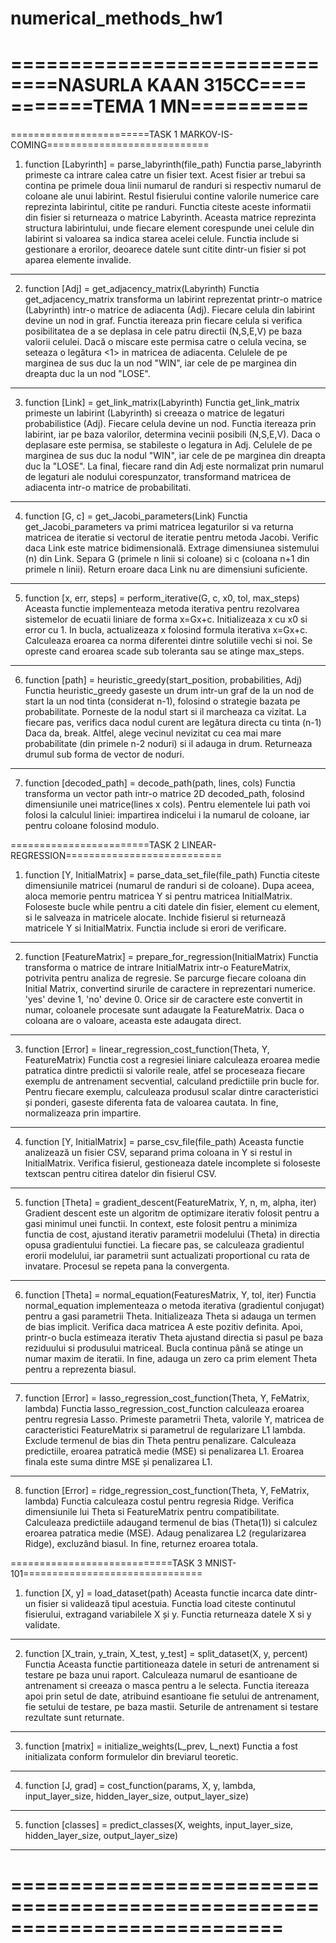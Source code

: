 # numerical_methods_hw1
==========================
====NASURLA KAAN 315CC====
=======TEMA 1 MN==========
==========================
========================TASK 1 MARKOV-IS-COMING============================

1. function [Labyrinth] = parse_labyrinth(file_path)
Functia parse_labyrinth primeste ca intrare calea catre un fisier text.
Acest fisier ar trebui sa contina pe primele doua linii numarul de randuri
si respectiv numarul de coloane ale unui labirint. Restul fisierului contine
valorile numerice care reprezinta labirintul, citite pe randuri. Functia
citeste aceste informatii din fisier si returneaza o matrice Labyrinth.
Aceasta matrice reprezinta structura labirintului, unde fiecare element
corespunde unei celule din labirint si valoarea sa indica starea acelei
celule. Functia include si gestionare a erorilor, deoarece datele sunt
citite dintr-un fisier si pot aparea elemente invalide.
___________________________________________________________________________
2. function [Adj] = get_adjacency_matrix(Labyrinth)
Functia get_adjacency_matrix transforma un labirint reprezentat printr-o
matrice (Labyrinth) intr-o matrice de adiacenta (Adj). Fiecare celula din
labirint devine un nod in graf. Functia itereaza prin fiecare celula si
verifica posibilitatea de a se deplasa in cele patru directii (N,S,E,V)
pe baza valorii celulei. Dacă o miscare este permisa catre o celula vecina,
se seteaza o legătura <1> in matricea de adiacenta. Celulele de pe marginea
de sus duc la un nod "WIN", iar cele de pe marginea din dreapta duc la
un nod "LOSE".
___________________________________________________________________________
3. function [Link] = get_link_matrix(Labyrinth)
Functia get_link_matrix primeste un labirint (Labyrinth) si creeaza o matrice
de legaturi probabilistice (Adj). Fiecare celula devine un nod. Functia
itereaza prin labirint, iar pe baza valorilor, determina vecinii posibili
(N,S,E,V). Daca o deplasare este permisa, se stabileste o legatura in Adj.
Celulele de pe marginea de sus duc la nodul "WIN", iar cele de pe marginea
din dreapta duc la "LOSE". La final, fiecare rand din Adj este normalizat
prin numarul de legaturi ale nodului corespunzator, transformand matricea
de adiacenta intr-o matrice de probabilitati.
___________________________________________________________________________
4. function [G, c] = get_Jacobi_parameters(Link)
Functia get_Jacobi_parameters va primi matricea legaturilor si va returna
matricea de iteratie si vectorul de iteratie pentru metoda Jacobi. Verific
daca Link este matrice bidimensională. Extrage dimensiunea sistemului (n)
din Link. Separa G (primele n linii si coloane) si c (coloana n+1 din
primele n linii). Return eroare daca Link nu are dimensiuni suficiente.
___________________________________________________________________________
5. function [x, err, steps] = perform_iterative(G, c, x0, tol, max_steps)
Aceasta functie implementeaza metoda iterativa pentru rezolvarea sistemelor
de ecuatii liniare de forma x=Gx+c. Initializeaza x cu x0 si error cu 1. In
bucla, actualizeaza x folosind formula iterativa x=Gx+c. Calculeaza eroarea
ca norma diferentei dintre solutiile vechi si noi. Se opreste cand eroarea
scade sub toleranta sau se atinge max_steps.
___________________________________________________________________________
6. function [path] = heuristic_greedy(start_position, probabilities, Adj)
Functia heuristic_greedy gaseste un drum intr-un graf de la un nod de start
la un nod tinta (considerat n-1), folosind o strategie bazata pe
probabilitate. Porneste de la nodul start si il marcheaza ca vizitat. La
fiecare pas, verifics daca nodul curent are legătura directa cu tinta (n-1)
Daca da, break. Altfel, alege vecinul nevizitat cu cea mai mare probabilitate
(din primele n-2 noduri) si il adauga in drum. Returneaza drumul sub forma
de vector de noduri.
___________________________________________________________________________
7. function [decoded_path] = decode_path(path, lines, cols)
Functia transforma un vector path intr-o matrice 2D decoded_path, folosind
dimensiunile unei matrice(lines x cols). Pentru elementele lui path voi
folosi la calculul liniei: impartirea indicelui i la numarul de coloane, iar
pentru coloane folosind modulo.

========================TASK 2 LINEAR-REGRESSION===========================

1. function [Y, InitialMatrix] = parse_data_set_file(file_path)
Functia citeste dimensiunile matricei (numarul de randuri si de coloane).
Dupa aceea, aloca memorie pentru matricea Y si pentru matricea InitialMatrix.
Foloseste bucle while pentru a citi datele din fisier, element cu element,
si le salveaza in matricele alocate. Inchide fisierul si returnează matricele
Y si InitialMatrix. Functia include si erori de verificare.
___________________________________________________________________________
2. function [FeatureMatrix] = prepare_for_regression(InitialMatrix)
Functia transforma o matrice de intrare InitialMatrix intr-o FeatureMatrix,
potrivita pentru analiza de regresie. Se parcurge fiecare coloana din Initial
Matrix, convertind sirurile de caractere in reprezentari numerice. 'yes' 
devine 1, 'no' devine 0. Orice sir de caractere este convertit in numar,
coloanele procesate sunt adaugate la FeatureMatrix. Daca o coloana are o
valoare, aceasta este adaugata direct.
___________________________________________________________________________
3. function [Error] = linear_regression_cost_function(Theta, Y, FeatureMatrix)
Functia cost a regresiei liniare  calculeaza eroarea medie patratica dintre
predictii si valorile reale, atfel se proceseaza fiecare exemplu de antrenament
secvential, calculand predictiile prin bucle for. Pentru fiecare exemplu,
calculeaza produsul scalar dintre caracteristici și ponderi, gaseste diferenta
fata de valoarea cautata. In fine, normalizeaza prin impartire.
___________________________________________________________________________
4. function [Y, InitialMatrix] = parse_csv_file(file_path)
Aceasta functie analizează un fisier CSV, separand prima coloana in Y si
restul in InitialMatrix. Verifica fisierul, gestioneaza datele incomplete
si foloseste textscan pentru citirea datelor din fisierul CSV.
___________________________________________________________________________
5. function [Theta] = gradient_descent(FeatureMatrix, Y, n, m, alpha, iter)
Gradient descent este un algoritm de optimizare iterativ folosit pentru a
gasi minimul unei functii. In context, este folosit pentru a minimiza
functia de cost, ajustand iterativ parametrii modelului (Theta) in directia
opusa gradientului functiei. La fiecare pas, se calculeaza gradientul
erorii modelului, iar parametrii sunt actualizati proportional cu rata de
invatare. Procesul se repeta pana la convergenta.
___________________________________________________________________________
6. function [Theta] = normal_equation(FeaturesMatrix, Y, tol, iter)
Functia normal_equation implementeaza o metoda iterativa (gradientul conjugat)
pentru a gasi parametrii Theta. Initializeaza Theta si adauga un termen de
bias implicit. Verifica daca matricea A este pozitiv definita. Apoi, printr-o
bucla estimeaza iterativ Theta ajustand directia si pasul pe baza reziduului
si produsului matriceal. Bucla continua până se atinge un numar maxim de
iteratii. In fine, adauga un zero ca prim element Theta pentru a reprezenta biasul.
___________________________________________________________________________
7. function [Error] = lasso_regression_cost_function(Theta, Y, FeMatrix, lambda)
Functia lasso_regression_cost_function calculeaza eroarea pentru regresia Lasso.
Primeste parametrii Theta, valorile Y, matricea de caracteristici FeatureMatrix
si parametrul de regularizare L1 lambda. Exclude termenul de bias din Theta
pentru penalizare. Calculeaza predictiile, eroarea patratică medie (MSE) si
penalizarea L1. Eroarea finala este suma dintre MSE și penalizarea L1.
___________________________________________________________________________
8. function [Error] = ridge_regression_cost_function(Theta, Y, FeMatrix, lambda)
Functia calculeaza costul pentru regresia Ridge. Verifica dimensiunile lui Theta
si FeatureMatrix pentru compatibilitate. Calculeaza predictiile adaugand termenul
de bias (Theta(1)) si calculez eroarea patratica medie (MSE). Adaug penalizarea L2
(regularizarea Ridge), excluzând biasul. In fine, returnez eroarea totala.

============================TASK 3 MNIST-101===============================

1. function [X, y] = load_dataset(path)
Aceasta functie incarca date dintr-un fisier si validează tipul acestuia.
Functia load citeste continutul fisierului, extragand variabilele X și y.
Functia returneaza datele X si y validate.
___________________________________________________________________________
2. function [X_train, y_train, X_test, y_test] = split_dataset(X, y, percent)
Functia
Aceasta functie partitioneaza datele in seturi de antrenament si testare pe
baza unui raport. Calculeaza numarul de esantioane de antrenament si creeaza
o masca pentru a le selecta. Functia itereaza apoi prin setul de date,
atribuind esantioane fie setului de antrenament, fie setului de testare,
pe baza mastii. Seturile de antrenament si testare rezultate sunt returnate.
___________________________________________________________________________
3. function [matrix] = initialize_weights(L_prev, L_next)
Functia a fost initializata conform formulelor din breviarul teoretic.
___________________________________________________________________________
4. function [J, grad] = cost_function(params, X, y, lambda, input_layer_size,
hidden_layer_size, output_layer_size)
___________________________________________________________________________
5. function [classes] = predict_classes(X, weights, input_layer_size,
hidden_layer_size, output_layer_size)
___________________________________________________________________________
===========================================================================
===========================================================================

